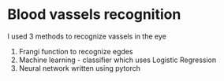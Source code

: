 # Blood vassels recognition
I used 3 methods to recognize vassels in the eye

1. Frangi function to recognize egdes
2. Machine learning  - classifier which uses Logistic Regression
3. Neural network written using pytorch
